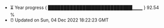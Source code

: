 - ⏳ Year progress { ███████████████████████████▁▁▁ } 92.54 %
- ⏰ Updated on Sun, 04 Dec 2022 18:22:23 GMT

